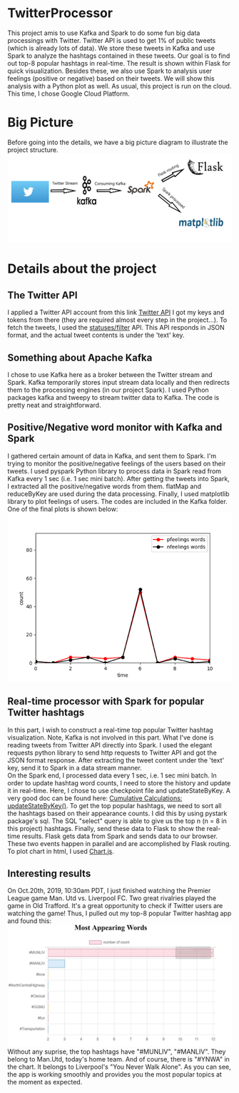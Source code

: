 # TwitterProcessor
This project amis to use Kafka and Spark to do some fun big data processings with Twitter. Twitter API is used to get 1% of public tweets (which is already lots of data). We store these tweets in Kafka and use Spark to analyze the hashtags contained in these tweets. Our goal is to find out top-8 popular hashtags in real-time. The result is shown within Flask for quick visualization. Besides these, we also use Spark to analysis user feelings (positive or negative) based on their tweets. We will show this analysis with a Python plot as well. As usual, this project is run on the cloud. This time, I chose Google Cloud Platform.

# Big Picture
Before going into the details, we have a big picture diagram to illustrate the project structure.
![diagram](https://github.com/ZjWeb200/TwitterProcessor/blob/master/diagram.png)

# Details about the project
## The Twitter API
I applied a Twitter API account from this link [Twitter API](https://developer.twitter.com/en/apps)
I got my keys and tokens from there (they are required almost every step in the project...).
To fetch the tweets, I used the [statuses/filter](https://developer.twitter.com/en/docs/tweets/filter-realtime/api-reference/post-statuses-filter) API. This API responds in JSON format, and the actual tweet contents is under the 'text' key.

## Something about Apache Kafka
I chose to use Kafka here as a broker between the Twitter stream and Spark. Kafka temporarily stores input stream data locally and then redirects them to the processing engines (in our project Spark).
I used Python packages kafka and tweepy to stream twitter data to Kafka. The code is pretty neat and straightforward.

## Positive/Negative word monitor with Kafka and Spark
I gathered certain amount of data in Kafka, and sent them to Spark. I'm trying to monitor the positive/negative feelings of the users based on their tweets. I used pyspark Python library to process data in Spark read from Kafka every 1 sec (i.e. 1 sec mini batch). After getting the tweets into Spark, I extracted all the positive/negative words from them. flatMap and reduceByKey are used during the data processing. Finally, I used matplotlib library to plot feelings of users. The codes are included in the Kafka folder. One of the final plots is shown below: <br/>
![feelings](https://github.com/ZjWeb200/TwitterProcessor/blob/master/feelingAnalysis.png)

## Real-time processor with Spark for popular Twitter hashtags
In this part, I wish to construct a real-time top popular Twitter hashtag visualization. 
Note, Kafka is not involved in this part. What I've done is reading tweets from Twitter API directly into Spark. I used the elegant requests python library to send http requests to Twitter API and got the JSON format response. After extracting the tweet content under the 'text' key, send it to Spark in a data stream manner. <br/>
On the Spark end, I processed data every 1 sec, i.e. 1 sec mini batch. In order to update hashtag word counts, I need to store the history and update it in real-time. Here, I chose to use checkpoint file and updateStateByKey. A very good doc can be found here: [Cumulative Calculations: updateStateByKey()](https://databricks.gitbooks.io/databricks-spark-reference-applications/content/logs_analyzer/chapter1/total.html). To get the top popular hashtags, we need to sort all the hashtags based on their appearance counts. I did this by using pystark package's sql. The SQL "select" query is able to give us the top n (n = 8 in this project) hashtags. Finally, send these data to Flask to show the real-time results. Flask gets data from Spark and sends data to our browser. These two events happen in parallel and are accomplished by Flask routing. <br/>
To plot chart in html, I used [Chart.js](https://github.com/chartjs/Chart.js).

## Interesting results
On Oct.20th, 2019, 10:30am PDT, I just finished watching the Premier League game Man. Utd vs. Liverpool FC. Two great rivalries played the game in Old Trafford. It's a great opportunity to check if Twitter users are watching the game! Thus, I pulled out my top-8 popular Twitter hashtag app and found this:
![popular](https://github.com/ZjWeb200/TwitterProcessor/blob/master/top_hashtag.gif)
Without any suprise, the top hashtags have "#MUNLIV", "#MANLIV". They belong to Man.Utd, today's home team. And of course, there is "#YNWA" in the chart. It belongs to Liverpool's "You Never Walk Alone".
As you can see, the app is working smoothly and provides you the most popular topics at the moment as expected.
